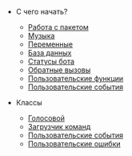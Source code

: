 * С чего начать?
  * [Работа с пакетом](introduction/first-wrok-to-package.md)
  * [Музыка](introduction/music.md)
  * [Переменные](introduction/variables.md)
  * [База данных](introduction/database.md)
  * [Статусы бота](introduction/status.md)
  * [Обратные вызовы](introduction/callbacks.md)
  * [Пользовательские функции](introduction/custom-functions.md)
  * [Пользовательские события](introduction/custom-events.md)

* Классы
  * [Голосовой](classes/voice.md)
  * [Загрузчик команд](classes/command-handler.md)
  * [Пользовательские события](classes/custom-events.md)
  * [Пользовательские ошибки](classes/AoiError.md)
